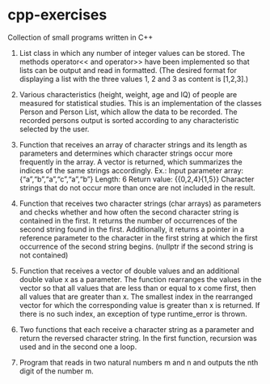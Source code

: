 # cpp-exercises
Collection of small programs written in C++


1. List class in which any number of integer values can be stored. The methods operator<< and operator>> have been implemented so that lists can be output and read in formatted. (The desired format for displaying a list with the three values 1, 2 and 3 as content is [1,2,3].)

2. Various characteristics (height, weight, age and IQ) of people are measured for statistical studies. This is an implementation of the classes Person and Person List, which allow the data to be recorded. The recorded persons output is sorted according to any characteristic selected by the user.

3. Function that receives an array of character strings and its length as parameters and determines which character strings occur more frequently in the array. A vector<vector> is returned, which summarizes the indices of the same strings accordingly. Ex.: Input parameter array: {“a”,“b”,“a”,“c”,“a”,“b”} Length: 6 Return value: {{0,2,4}{1,5}} Character strings that do not occur more than once are not included in the result.

4. Function that receives two character strings (char arrays) as parameters and checks whether and how often the second character string is contained in the first. It returns the number of occurrences of the second string found in the first. Additionally, it returns a pointer in a reference parameter to the character in the first string at which the first occurrence of the second string begins. (nullptr if the second string is not contained)

5. Function that receives a vector of double values and an additional double value x as a parameter. The function rearranges the values in the vector so that all values that are less than or equal to x come first, then all values that are greater than x. The smallest index in the rearranged vector for which the corresponding value is greater than x is returned. If there is no such index, an exception of type runtime_error is thrown.

6. Two functions that each receive a character string as a parameter and return the reversed character string. In the first function, recursion was used and in the second one a loop.

7. Program that reads in two natural numbers m and n and outputs the nth digit of the number m.
